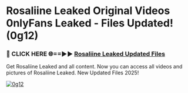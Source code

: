 # Rosaliine Leaked Original Videos 0nlyFans Leaked - Files Updated! (0g12)

<h3>🔴 CLICK HERE 🌐==►► <a href="https://tinyurl.com/2jnfzry5" rel="nofollow">Rosaliine Leaked Updated Files</a></h3>

Get Rosaliine Leaked and all content. Now you can access all videos and pictures of Rosaliine Leaked. New Updated Files 2025!

[![0g12](https://i.imgur.com/GyGTBgg.gif)](https://tinyurl.com/2jnfzry5)
